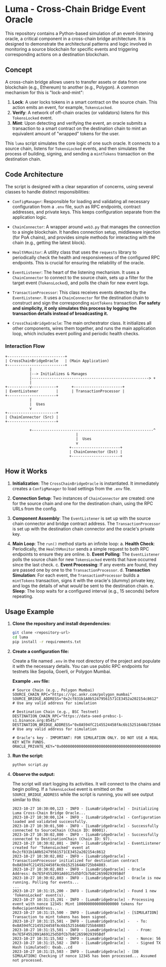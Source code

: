 # Luma - Cross-Chain Bridge Event Oracle

This repository contains a Python-based simulation of an event-listening oracle, a critical component in a cross-chain bridge architecture. It is designed to demonstrate the architectural patterns and logic involved in monitoring a source blockchain for specific events and triggering corresponding actions on a destination blockchain.

## Concept

A cross-chain bridge allows users to transfer assets or data from one blockchain (e.g., Ethereum) to another (e.g., Polygon). A common mechanism for this is "lock-and-mint":

1.  **Lock**: A user locks tokens in a smart contract on the source chain. This action emits an event, for example, `TokensLocked`.
2.  **Verify**: A network of off-chain oracles (or validators) listens for this `TokensLocked` event.
3.  **Mint**: Upon detecting and verifying the event, an oracle submits a transaction to a smart contract on the destination chain to mint an equivalent amount of "wrapped" tokens for the user.

This `luma` script simulates the core logic of one such oracle. It connects to a source chain, listens for `TokensLocked` events, and then simulates the process of building, signing, and sending a `mintTokens` transaction on the destination chain.

## Code Architecture

The script is designed with a clear separation of concerns, using several classes to handle distinct responsibilities:

-   `ConfigManager`: Responsible for loading and validating all necessary configuration from a `.env` file, such as RPC endpoints, contract addresses, and private keys. This keeps configuration separate from the application logic.

-   `ChainConnector`: A wrapper around `web3.py` that manages the connection to a single blockchain. It handles connection setup, middleware injection (for PoA chains), and provides simple methods for interacting with the chain (e.g., getting the latest block).

-   `HealthMonitor`: A utility class that uses the `requests` library to periodically check the health and responsiveness of the configured RPC endpoints. This is crucial for ensuring the reliability of the oracle.

-   `EventListener`: The heart of the listening mechanism. It uses a `ChainConnector` to connect to the source chain, sets up a filter for the target event (`TokensLocked`), and polls the chain for new event logs.

-   `TransactionProcessor`: This class receives events detected by the `EventListener`. It uses a `ChainConnector` for the destination chain to construct and sign the corresponding `mintTokens` transaction. **For safety and simplicity, it only simulates this process by logging the transaction details instead of broadcasting it.**

-   `CrossChainBridgeOracle`: The main orchestrator class. It initializes all other components, wires them together, and runs the main application loop, which includes event polling and periodic health checks.

### Interaction Flow

```
+--------------------------+
| CrossChainBridgeOracle   | (Main Application)
+--------------------------+
           |
           |--> Initializes & Manages
           |-----------------------------------------------------> +
           |
+----------v-----------+      +----------------------+
| EventListener        |      | TransactionProcessor |
+----------------------+
           |
           |  Uses
           v
+----------------------+
| ChainConnector (Src) |
+----------------------+

           +-------------------------------------------------------^ 
                                |
                                |  Uses
                                v
                             +----------------------+
                             | ChainConnector (Dst) |
                             +----------------------+
```

## How it Works

1.  **Initialization**: The `CrossChainBridgeOracle` is instantiated. It immediately creates a `ConfigManager` to load settings from the `.env` file.

2.  **Connection Setup**: Two instances of `ChainConnector` are created: one for the source chain and one for the destination chain, using the RPC URLs from the config.

3.  **Component Assembly**: The `EventListener` is set up with the source chain connector and bridge contract address. The `TransactionProcessor` is set up with the destination chain connector and the oracle's private key.

4.  **Main Loop**: The `run()` method starts an infinite loop:
    a.  **Health Check**: Periodically, the `HealthMonitor` sends a simple request to both RPC endpoints to ensure they are online.
    b.  **Event Polling**: The `EventListener` polls the source chain for new `TokensLocked` events that have occurred since the last check.
    c.  **Event Processing**: If any events are found, they are passed one by one to the `TransactionProcessor`.
    d.  **Transaction Simulation**: For each event, the `TransactionProcessor` builds a `mintTokens` transaction, signs it with the oracle's (dummy) private key, and logs the details of what *would* be sent to the destination chain.
    e.  **Sleep**: The loop waits for a configured interval (e.g., 15 seconds) before repeating.

## Usage Example

1.  **Clone the repository and install dependencies:**

    ```bash
    git clone <repository-url>
    cd luma
    pip install -r requirements.txt
    ```

2.  **Create a configuration file:**

    Create a file named `.env` in the root directory of the project and populate it with the necessary details. You can use public RPC endpoints for testnets like Sepolia, Goerli, or Polygon Mumbai.

    **Example `.env` file:**
    ```env
    # Source Chain (e.g., Polygon Mumbai)
    SOURCE_CHAIN_RPC="https://rpc.ankr.com/polygon_mumbai"
    SOURCE_BRIDGE_ADDRESS="0x2cf831b1A0b52479561571CE3452a202154c8612" # Use any valid address for simulation

    # Destination Chain (e.g., BSC Testnet)
    DESTINATION_CHAIN_RPC="https://data-seed-prebsc-1-s1.binance.org:8545/"
    DESTINATION_BRIDGE_ADDRESS="0x8A594fC2145524458fAc6b1525164Ab725b84803" # Use any valid address for simulation

    # Oracle's key - IMPORTANT: FOR SIMULATION ONLY. DO NOT USE A REAL KEY WITH FUNDS.
    ORACLE_PRIVATE_KEY="0x0000000000000000000000000000000000000000000000000000000000000001"
    ```

3.  **Run the script:**

    ```bash
    python script.py
    ```

4.  **Observe the output:**

    The script will start logging its activities. It will connect to the chains and begin polling. If a `TokensLocked` event is emitted on the `SOURCE_BRIDGE_ADDRESS` while the script is running, you will see output similar to this:

    ```
    2023-10-27 10:30:00,123 - INFO - [LumaBridgeOracle] - Initializing Luma Cross-Chain Bridge Oracle...
    2023-10-27 10:30:00,124 - INFO - [LumaBridgeOracle] - Configuration loaded and validated successfully.
    2023-10-27 10:30:01,500 - INFO - [LumaBridgeOracle] - Successfully connected to SourceChain (Chain ID: 80001).
    2023-10-27 10:30:02,800 - INFO - [LumaBridgeOracle] - Successfully connected to DestinationChain (Chain ID: 97).
    2023-10-27 10:30:02,801 - INFO - [LumaBridgeOracle] - EventListener created for 'TokensLocked' event at 0x2cf831b1A0b52479561571CE3452a202154c8612
    2023-10-27 10:30:02,802 - INFO - [LumaBridgeOracle] - TransactionProcessor initialized for destination contract 0x8A594fC2145524458fAc6b1525164Ab725b84803.
    2023-10-27 10:30:02,803 - INFO - [LumaBridgeOracle] - Oracle Address: 0x7E5F4552091A69125d5DfCb7b8C2659029395Bdf
    2023-10-27 10:30:02,803 - INFO - [LumaBridgeOracle] - Oracle is now running. Polling for events...
    ...
    2023-10-27 10:31:15,200 - INFO - [LumaBridgeOracle] - Found 1 new 'TokensLocked' event(s).
    2023-10-27 10:31:15,201 - INFO - [LumaBridgeOracle] - Processing event with nonce 12345: Mint 1000000000000000000 tokens for 0xRecipientAddress...
    2023-10-27 10:31:15,500 - INFO - [LumaBridgeOracle] - [SIMULATION] Transaction to mint tokens has been signed.
    2023-10-27 10:31:15,501 - INFO - [LumaBridgeOracle] -   - To: 0x8A594fC2145524458fAc6b1525164Ab725b84803
    2023-10-27 10:31:15,501 - INFO - [LumaBridgeOracle] -   - From: 0x7E5F4552091A69125d5DfCb7b8C2659029395Bdf
    2023-10-27 10:31:15,502 - INFO - [LumaBridgeOracle] -   - Nonce: 56
    2023-10-27 10:31:15,502 - INFO - [LumaBridgeOracle] -   - Signed TX Hash (simulated): 0xab...cd
    2023-10-27 10:31:15,503 - INFO - [LumaBridgeOracle] - [DB SIMULATION] Checking if nonce 12345 has been processed... Assumed not processed.
    ```
